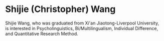 # Shijie (Christopher) Wang

Shijie Wang, who was graduated from Xi'an Jiaotong-Liverpool University, is interested in Psycholinguistics, Bi/Multilingualism, Individual Difference, and Quantitative Research Method.
